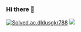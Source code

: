 ### Hi there 👋

<!--
**PlzNoErr/PlzNoErr** is a ✨ _special_ ✨ repository because its `README.md` (this file) appears on your GitHub profile.

Here are some ideas to get you started:

- 🔭 I’m currently working on ...
- 🌱 I’m currently learning ...
- 👯 I’m looking to collaborate on ...
- 🤔 I’m looking for help with ...
- 💬 Ask me about ...
- 📫 How to reach me: ...
- 😄 Pronouns: ...
- ⚡ Fun fact: ...
-->
[![Solved.ac.dldusgkr788](http://mazassumnida.wtf/api/v2/generate_badge?boj={dldusgkr788})](https://solved.ac/{dldusgkr788})
 <img src="http://mazandi.herokuapp.com/api?handle=dldusgkr788&theme=warm"/>
